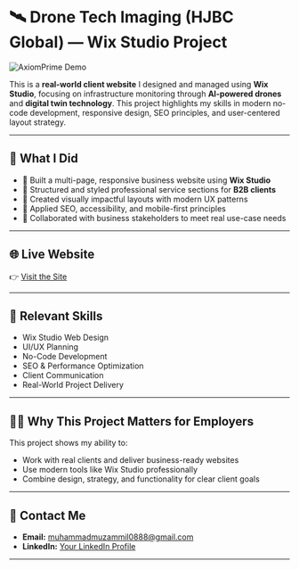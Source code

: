 # 🛰️ Drone Tech Imaging (HJBC Global) — Wix Studio Project

![AxiomPrime Demo](assets/DroneTech3.gif)

This is a **real-world client website** I designed and managed using **Wix Studio**, focusing on infrastructure monitoring through **AI-powered drones** and **digital twin technology**. This project highlights my skills in modern no-code development, responsive design, SEO principles, and user-centered layout strategy.

---

## 🎯 What I Did

- 🔹 Built a multi-page, responsive business website using **Wix Studio**
- 🔹 Structured and styled professional service sections for **B2B clients**
- 🔹 Created visually impactful layouts with modern UX patterns
- 🔹 Applied SEO, accessibility, and mobile-first principles
- 🔹 Collaborated with business stakeholders to meet real use-case needs

---

## 🌐 Live Website
👉 [Visit the Site](https://hjbcglobal.wixstudio.com/drone-tech-imaging)

---

## 💼 Relevant Skills

- Wix Studio Web Design
- UI/UX Planning
- No-Code Development
- SEO & Performance Optimization
- Client Communication
- Real-World Project Delivery

---

## 🧑‍💼 Why This Project Matters for Employers

This project shows my ability to:
- Work with real clients and deliver business-ready websites
- Use modern tools like Wix Studio professionally
- Combine design, strategy, and functionality for clear client goals

---

## 📩 Contact Me

- **Email:** muhammadmuzammil0888@gmail.com
- **LinkedIn:** [Your LinkedIn Profile](https://www.linkedin.com/in/muhammad-muzammil-46a449283/?originalSubdomain=pk)

---
